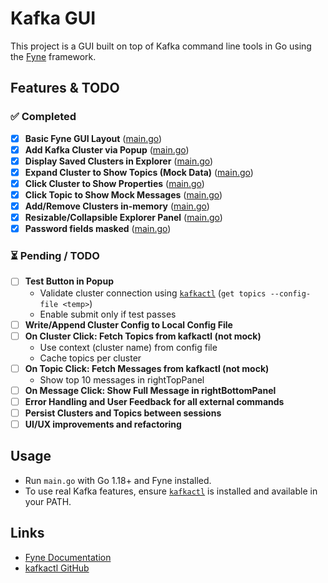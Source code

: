 # Kafka GUI

This project is a GUI built on top of Kafka command line tools in Go using the [Fyne](https://fyne.io/) framework.

## Features & TODO

### ✅ Completed
- [x] **Basic Fyne GUI Layout** ([main.go](main.go))
- [x] **Add Kafka Cluster via Popup** ([main.go](main.go))
- [x] **Display Saved Clusters in Explorer** ([main.go](main.go))
- [x] **Expand Cluster to Show Topics (Mock Data)** ([main.go](main.go))
- [x] **Click Cluster to Show Properties** ([main.go](main.go))
- [x] **Click Topic to Show Mock Messages** ([main.go](main.go))
- [x] **Add/Remove Clusters in-memory** ([main.go](main.go))
- [x] **Resizable/Collapsible Explorer Panel** ([main.go](main.go))
- [x] **Password fields masked** ([main.go](main.go))

### ⏳ Pending / TODO
- [ ] **Test Button in Popup**
    - Validate cluster connection using [`kafkactl`](https://github.com/deviceinsight/kafkactl) (`get topics --config-file <temp>`)
    - Enable submit only if test passes
- [ ] **Write/Append Cluster Config to Local Config File**
- [ ] **On Cluster Click: Fetch Topics from kafkactl (not mock)**
    - Use context (cluster name) from config file
    - Cache topics per cluster
- [ ] **On Topic Click: Fetch Messages from kafkactl (not mock)**
    - Show top 10 messages in rightTopPanel
- [ ] **On Message Click: Show Full Message in rightBottomPanel**
- [ ] **Error Handling and User Feedback for all external commands**
- [ ] **Persist Clusters and Topics between sessions**
- [ ] **UI/UX improvements and refactoring**

## Usage
- Run `main.go` with Go 1.18+ and Fyne installed.
- To use real Kafka features, ensure [`kafkactl`](https://github.com/deviceinsight/kafkactl) is installed and available in your PATH.

## Links
- [Fyne Documentation](https://developer.fyne.io/)
- [kafkactl GitHub](https://github.com/deviceinsight/kafkactl)
